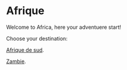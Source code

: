 # Afrique

Welcome to Africa, here your adventuere start!

Choose your destination:

[Afrique de sud](https://github.com/Youssef-NAIM/labyrinthe/blob/main/afrique%20de%20sud.md).

[Zambie](https://github.com/Youssef-NAIM/labyrinthe/blob/main/Zambie.md).
